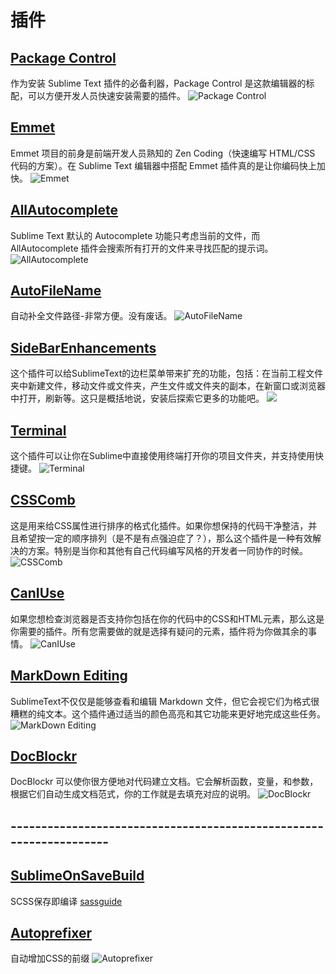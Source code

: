 # 插件

## [Package Control](https://sublime.wbond.net/installation)
作为安装 Sublime Text 插件的必备利器，Package Control 是这款编辑器的标配，可以方便开发人员快速安装需要的插件。
![Package Control](http://www.php100.com/uploadfile/2014/1128/20141128102157759.png)

## [Emmet](http://emmet.io/)
Emmet 项目的前身是前端开发人员熟知的 Zen Coding（快速编写 HTML/CSS 代码的方案）。在 Sublime Text 编辑器中搭配 Emmet 插件真的是让你编码快上加快。
![Emmet](http://www.php100.com/uploadfile/2014/1128/20141128102024668.jpg)

## [AllAutocomplete](https://github.com/alienhard/SublimeAllAutocomplete)
Sublime Text 默认的 Autocomplete 功能只考虑当前的文件，而 AllAutocomplete 插件会搜索所有打开的文件来寻找匹配的提示词。
![AllAutocomplete](http://www.php100.com/uploadfile/2014/1128/20141128102034540.png)

## [AutoFileName](https://github.com/BoundInCode/AutoFileName)
自动补全文件路径-非常方便。没有废话。
![AutoFileName](http://ww1.sinaimg.cn/large/7cc829d3gw1elzufip4n6j20m809hdgz.jpg)

## [SideBarEnhancements](https://github.com/titoBouzout/SideBarEnhancements/tree/st3)
这个插件可以给SublimeText的边栏菜单带来扩充的功能，包括：在当前工程文件夹中新建文件，移动文件或文件夹，产生文件或文件夹的副本，在新窗口或浏览器中打开，刷新等。这只是概括地说，安装后探索它更多的功能吧。
![](http://static.oschina.net/uploads/img/201402/05081904_CJ8r.gif)

## [Terminal](https://github.com/wbond/sublime_terminal)
这个插件可以让你在Sublime中直接使用终端打开你的项目文件夹，并支持使用快捷键。
![Terminal](http://static.oschina.net/uploads/img/201402/05081906_nKEI.gif)

## [CSSComb](http://csscomb.com/)
这是用来给CSS属性进行排序的格式化插件。如果你想保持的代码干净整洁，并且希望按一定的顺序排列（是不是有点强迫症了？），那么这个插件是一种有效解决的方案。特别是当你和其他有自己代码编写风格的开发者一同协作的时候。
![CSSComb](http://static.oschina.net/uploads/img/201402/05081907_uOAC.gif)

## [CanIUse](http://azd325.github.io/sublime-text-caniuse/)
如果您想检查浏览器是否支持你包括在你的代码中的CSS和HTML元素，那么这是你需要的插件。所有您需要做的就是选择有疑问的元素，插件将为你做其余的事情。
![CanIUse](http://static.oschina.net/uploads/img/201402/05081908_kT29.gif)

## [MarkDown Editing](https://github.com/SublimeText-Markdown/MarkdownEditing)
SublimeText不仅仅是能够查看和编辑 Markdown 文件，但它会视它们为格式很糟糕的纯文本。这个插件通过适当的颜色高亮和其它功能来更好地完成这些任务。
![MarkDown Editing](http://static.oschina.net/uploads/img/201402/05081911_ustr.gif)

## [DocBlockr](https://github.com/spadgos/sublime-jsdocs)
DocBlockr 可以使你很方便地对代码建立文档。它会解析函数，变量，和参数，根据它们自动生成文档范式，你的工作就是去填充对应的说明。
![DocBlockr](http://static.oschina.net/uploads/img/201402/05081912_8pCz.gif)

## -------------------------------------------------------------------

## [SublimeOnSaveBuild](https://github.com/alexnj/SublimeOnSaveBuild)
SCSS保存即编译 [sassguide](http://www.w3cplus.com/sassguide/index.html)

## [Autoprefixer](https://github.com/sindresorhus/sublime-autoprefixer)
自动增加CSS的前缀
![Autoprefixer](https://github.com/sindresorhus/sublime-autoprefixer/blob/master/screenshot.gif)
